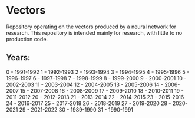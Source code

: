 # Vectors
Repository operating on the vectors produced by a neural network for research. This repository is intended mainly for research, with little to no production code.

## Years:
0  - 1991-1992
1  - 1992-1993
2  - 1993-1994
3  - 1994-1995
4  - 1995-1996
5  - 1996-1997
6  - 1997-1998
7  - 1998-1999
8  - 1999-2000
9  - 2000-2001
10 - 2002-2003
11 - 2003-2004
12 - 2004-2005
13 - 2005-2006
14 - 2006-2007
15 - 2007-2008
16 - 2008-2009
17 - 2009-2010
18 - 2010-2011
19 - 2011-2012
20 - 2012-2013
21 - 2013-2014
22 - 2014-2015
23 - 2015-2016
24 - 2016-2017
25 - 2017-2018
26 - 2018-2019
27 - 2019-2020
28 - 2020-2021
29 - 2021-2022
30 - 1989-1990
31 - 1990-1991

